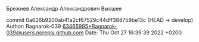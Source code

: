 Брежнев Александр Александрович
Высшее

commit 0a626b9200ab41a2cf67529c44dff388759be13c (HEAD -> develop)
Author: Ragnarok-039 <63465995+Ragnarok-039@users.noreply.github.com>
Date:   Thu Oct 27 16:39:39 2022 +0200
